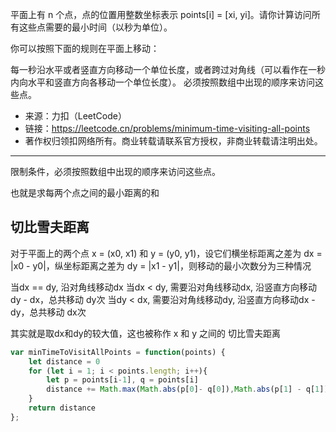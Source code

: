 平面上有 n 个点，点的位置用整数坐标表示 points[i] = [xi, yi]。请你计算访问所有这些点需要的最小时间（以秒为单位）。

你可以按照下面的规则在平面上移动：

每一秒沿水平或者竖直方向移动一个单位长度，或者跨过对角线（可以看作在一秒内向水平和竖直方向各移动一个单位长度）。
必须按照数组中出现的顺序来访问这些点。

- 来源：力扣（LeetCode）
- 链接：https://leetcode.cn/problems/minimum-time-visiting-all-points
- 著作权归领扣网络所有。商业转载请联系官方授权，非商业转载请注明出处。

---

限制条件，必须按照数组中出现的顺序来访问这些点。

也就是求每两个点之间的最小距离的和

## 切比雪夫距离

对于平面上的两个点 x = (x0, x1) 和 y = (y0, y1)，设它们横坐标距离之差为 dx = |x0 - y0|，纵坐标距离之差为 dy = |x1 - y1|，则移动的最小次数分为三种情况

当dx == dy, 沿对角线移动dx
当dx < dy, 需要沿对角线移动dx, 沿竖直方向移动dy - dx，总共移动 dy次
当dy < dx, 需要沿对角线移动dy, 沿竖直方向移动dx - dy，总共移动 dx次

其实就是取dx和dy的较大值，这也被称作 x 和 y 之间的 切比雪夫距离

```javascript
var minTimeToVisitAllPoints = function(points) {
    let distance = 0
    for (let i = 1; i < points.length; i++){
        let p = points[i-1], q = points[i]
        distance += Math.max(Math.abs(p[0]- q[0]),Math.abs(p[1] - q[1]))
    }
    return distance
};
```
